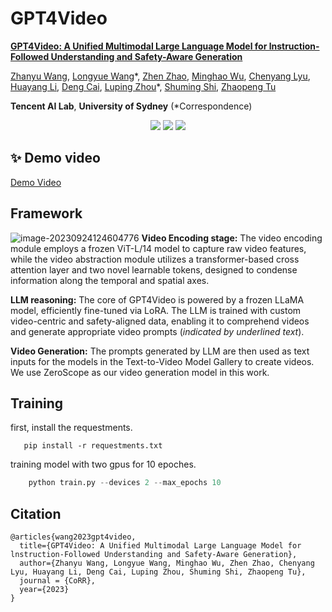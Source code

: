 # GPT4Video

**[GPT4Video: A Unified Multimodal Large Language Model for lnstruction-Followed Understanding and Safety-Aware Generation](https://arxiv.org/abs/2311.16511)**

[Zhanyu Wang](https://wang-zhanyu.github.io/), [Longyue Wang](http://www.longyuewang.com/)\*, [Zhen Zhao](http://zhaozhen.me/), [Minghao Wu](https://minghao-wu.github.io/), [Chenyang Lyu](https://lyuchenyang.github.io/), [Huayang Li](https://sites.google.com/view/huayangli), [Deng Cai](https://jcyk.github.io/), [Luping Zhou](https://sites.google.com/view/lupingzhou)\*, [Shuming Shi](https://shumingshi.github.io/), [Zhaopeng Tu](http://www.zptu.net/)

**Tencent AI Lab**, **University of Sydney**  (\*Correspondence)

<div align="center">
<a href='https://gpt4video.github.io/'><img src='https://img.shields.io/badge/Project-Page-Green'></a> <a href='https://arxiv.org/abs/2311.16511'><img src='https://img.shields.io/badge/Paper-Arxiv-red'></a> <a href="https://github.com/gpt4video/GPT4Video"><img src='https://img.shields.io/badge/Resource-Data-blue'></a>
</div>

## ✨ Demo video
[Demo Video](https://github.com/gpt4video/GPT4Video/assets/151513068/739b05f4-a945-4519-9cae-83e1d35c7a1e)

## Framework
![image-20230924124604776](__assets__/framework.png)
**Video Encoding stage:** The video encoding module employs a frozen ViT-L/14 model to capture raw video features, while the video abstraction module utilizes a transformer-based cross attention layer and two novel learnable tokens, designed to condense information along the temporal and spatial axes.

**LLM reasoning:** The core of GPT4Video is powered by a frozen LLaMA model, efficiently fine-tuned via LoRA. The LLM is trained with custom video-centric and safety-aligned data, enabling it to comprehend videos and generate appropriate video prompts (_indicated by underlined text_).

**Video Generation:** The prompts generated by LLM are then used as text inputs for the models in the Text-to-Video Model Gallery to create videos. We use ZeroScope as our video generation model in this work.


## Training
first, install the requestments.
```shell
   pip install -r requestments.txt
```

training model with two gpus for 10 epoches.
```python
    python train.py --devices 2 --max_epochs 10
```

## Citation

```
@articles{wang2023gpt4video,
  title={GPT4Video: A Unified Multimodal Large Language Model for lnstruction-Followed Understanding and Safety-Aware Generation},
  author={Zhanyu Wang, Longyue Wang, Minghao Wu, Zhen Zhao, Chenyang Lyu, Huayang Li, Deng Cai, Luping Zhou, Shuming Shi, Zhaopeng Tu},
  journal = {CoRR},
  year={2023}
}
```
